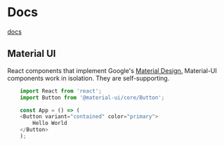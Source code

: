 
# Docs

[docs](./index.md)

## Material UI

React components that implement Google's [Material Design.](https://material-ui.com/)
Material-UI components work in isolation. They are self-supporting.

```javascript
    import React from 'react';
    import Button from '@material-ui/core/Button';

    const App = () => (
    <Button variant="contained" color="primary">
        Hello World
    </Button>
    );
  ```